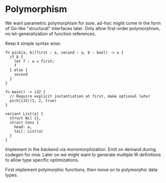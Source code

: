# Polymorphism

We want parametric polymorphism for sure, ad-hoc might come in the form of
Go-like "structural" interfaces later.
Only allow first-order polymorphism, no let-generalization of function references.

Keep it simple syntax wise:

```
fn pick|a, b|(first : a, second : a, b : bool) -> a {
  if b {
    let f : a = first;
    f
  } else {
    second
  }
}

fn main() -> i32 {
  // Require explicit instantiation at first, make optional later
  pick|i32|(1, 2, true)
}

variant List(a) {
  struct Nil {},
  struct Cons {
    head: a,
    tail: List(a)
  }
}
```

Implement in the backend via monomorphization. Emit on demand during codegen for now. Later on we might want to generate multiple IR definitions to allow type specific optimizations.

First implement polymorphic functions, then move on to polymorphic data types.
